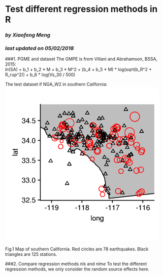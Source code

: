 # **Test different regression methods in R**
### _by Xiaofeng Meng_
### _last updated on 05/02/2018_


###1. PGME and dataset
The GMPE is from Villani and Abrahamson, BSSA, 2015:   
_ln_(SA) = b_1 + b_2 * M + b_3 * M^2 + (b_4 + b_5 * M) * log(sqrt(b_R^2 + R_rup^2)) + b_6 * log(Vs_30 / 500)  

The test dataset if NGA_W2 in southern California:   
<img src="https://github.com/mxf727p/Mixed_Effects_CyberShake/blob/master/docs/figures/NGA_W2_SC_map.png" width="500" height="500" />
<figcaption>Fig.1 Map of southern California. Red circles are 78 earthquakes. Black triangles are 125 stations.</figcaption>

###2. Compare regression methods _nls_ and _nlme_
To test the different regression methods, we only consider the random source effects here.
